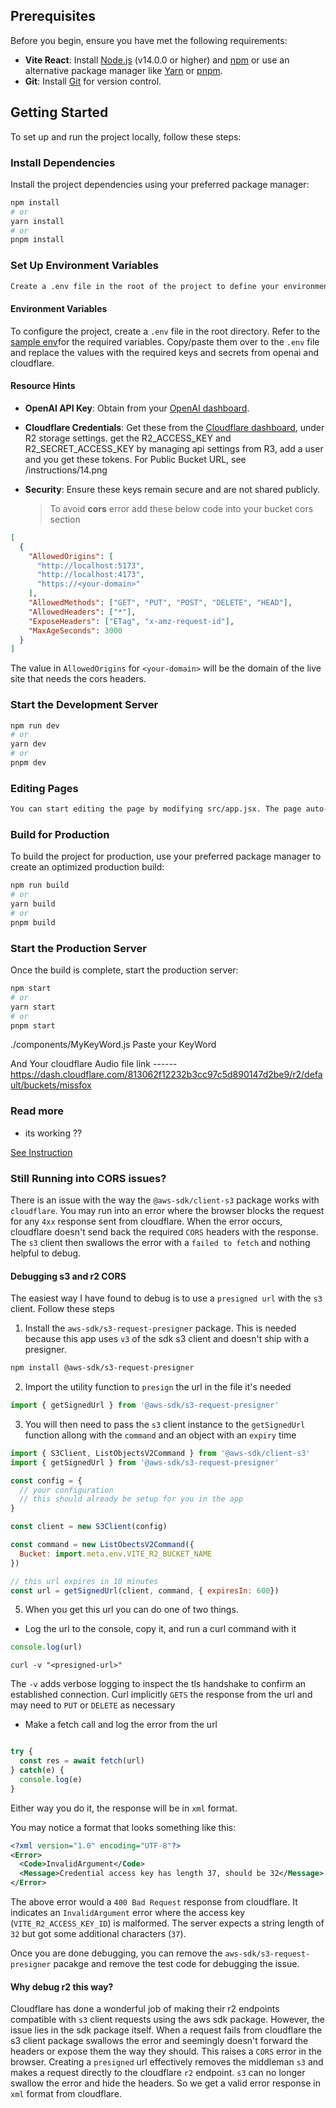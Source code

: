 ## Prerequisites

Before you begin, ensure you have met the following requirements:

- **Vite React**: Install [Node.js](https://nodejs.org/) (v14.0.0 or higher) and [npm](https://www.npmjs.com/) or use an alternative package manager like [Yarn](https://yarnpkg.com/) or [pnpm](https://pnpm.io/).
- **Git**: Install [Git](https://git-scm.com/) for version control.

## Getting Started

To set up and run the project locally, follow these steps:

### Install Dependencies

Install the project dependencies using your preferred package manager:

```bash
npm install
# or
yarn install
# or
pnpm install
```

### Set Up Environment Variables

```bash
Create a .env file in the root of the project to define your environment-specific variables. Use the .env.example file as a reference.
```

#### Environment Variables

To configure the project, create a `.env` file in the root directory. Refer to the [sample env](./.env.sample)for the required variables. Copy/paste them over to the `.env` file and replace the values with the required keys and secrets from openai and cloudflare.


#### Resource Hints

- **OpenAI API Key**: Obtain from your [OpenAI dashboard](https://platform.openai.com).
- **Cloudflare Credentials**: Get these from the [Cloudflare dashboard](https://dash.cloudflare.com), under R2 storage settings. get the R2_ACCESS_KEY and R2_SECRET_ACCESS_KEY by managing api settings from R3, add a user and you get these tokens. For Public Bucket URL, see /instructions/14.png
- **Security**: Ensure these keys remain secure and are not shared publicly.

  > To avoid **cors** error add these below code into your bucket cors section

```json
[
  {
    "AllowedOrigins": [
      "http://localhost:5173",
      "http://localhost:4173",
      "https://<your-domain>"
    ],
    "AllowedMethods": ["GET", "PUT", "POST", "DELETE", "HEAD"],
    "AllowedHeaders": ["*"],
    "ExposeHeaders": ["ETag", "x-amz-request-id"],
    "MaxAgeSeconds": 3000
  }
]
```

The value in `AllowedOrigins` for `<your-domain>` will be the domain of the live site that needs the cors headers.

### Start the Development Server

```bash
npm run dev
# or
yarn dev
# or
pnpm dev
```

### Editing Pages

```md
You can start editing the page by modifying src/app.jsx. The page auto-updates as you edit the file.
```

### Build for Production

To build the project for production, use your preferred package manager to create an optimized production build:

```bash
npm run build
# or
yarn build
# or
pnpm build
```

### Start the Production Server

Once the build is complete, start the production server:

```bash
npm start
# or
yarn start
# or
pnpm start
```

./components/MyKeyWord.js
Paste your KeyWord


And Your cloudflare Audio file link ------
https://dash.cloudflare.com/813062f12232b3cc97c5d890147d2be9/r2/default/buckets/missfox

### Read more
- its working ??

[See Instruction](./instructions/README.md)

### Still Running into CORS issues?
There is an issue with the way the `@aws-sdk/client-s3` package works with `cloudflare`. You may run into an error where the browser blocks the request for any `4xx` response sent from cloudflare. When the error occurs, cloudflare doesn't send back the required `CORS` headers with the response. The `s3` client then swallows the error with a `failed to fetch` and nothing helpful to debug.

#### Debugging s3 and r2 CORS
The easiest way I have found to debug is to use a `presigned url` with the `s3` client. Follow these steps

1. Install the `aws-sdk/s3-request-presigner` package. This is needed because this app uses `v3` of the sdk s3 client and doesn't ship with a presigner.

```bash
npm install @aws-sdk/s3-request-presigner
```

2. Import the utility function to `presign` the url in the file it's needed

```js
import { getSignedUrl } from '@aws-sdk/s3-request-presigner'
```

3. You will then need to pass the `s3` client instance to the `getSignedUrl` function allong with the `command` and an object with an `expiry` time

```js
import { S3Client, ListObjectsV2Command } from '@aws-sdk/client-s3'
import { getSignedUrl } from '@aws-sdk/s3-request-presigner'

const config = {
  // your configuration
  // this should already be setup for you in the app
}

const client = new S3Client(config)

const command = new ListObectsV2Command({
  Bucket: import.meta.env.VITE_R2_BUCKET_NAME
})

// this url expires in 10 minutes
const url = getSignedUrl(client, command, { expiresIn: 600})
```
5. When you get this url you can do one of two things.

- Log the url to the console, copy it, and run a curl command with it

```js
console.log(url)
```

```curl
curl -v "<presigned-url>"
```

The `-v` adds verbose logging to inspect the tls handshake to confirm an established connection. Curl implicitly `GETS` the response from the url and may need to `PUT` or `DELETE` as necessary


- Make a fetch call and log the error from the url
```js

try {
  const res = await fetch(url)
} catch(e) {
  console.log(e)
}
```

Either way you do it, the response will be in `xml` format.

You may notice a format that looks something like this:

```xml
<?xml version="1.0" encoding="UTF-8"?>
<Error>
  <Code>InvalidArgument</Code>
  <Message>Credential access key has length 37, should be 32</Message>
</Error>
```

The above error would a `400 Bad Request` response from cloudflare. It indicates an `InvalidArgument` error where the access key (`VITE_R2_ACCESS_KEY_ID`) is malformed. The server expects a string length of `32` but got some additional characters (`37`).

Once you are done debugging, you can remove the `aws-sdk/s3-request-presigner` pacakge and remove the test code for debugging the issue.

#### Why debug r2 this way?
Cloudflare has done a wonderful job of making their r2 endpoints compatible with `s3` client requests using the aws sdk package. However, the issue lies in the sdk package itself. When a request fails from cloudflare the s3 client package swallows the error and seemingly doesn't forward the headers or expose them the way they should. This raises a `CORS` error in the browser. Creating a `presigned` url effectively removes the middleman `s3` and makes a request directly to the cloudflare `r2` endpoint. `s3` can no longer swallow the error and hide the headers. So we get a valid error response in `xml` format from cloudflare.
